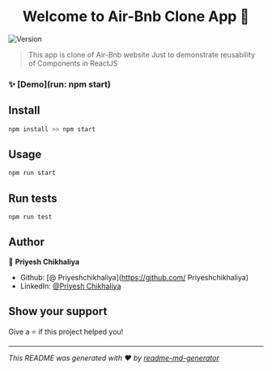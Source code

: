 <h1 align="center">Welcome to Air-Bnb Clone App  👋</h1>
<p>
  <img alt="Version" src="https://img.shields.io/badge/version-1.1.0-blue.svg?cacheSeconds=2592000" />
</p>

> This app is clone of Air-Bnb website Just to demonstrate reusability of Components in ReactJS

### ✨ [Demo](run: npm start)

## Install

```sh
npm install >> npm start 
```

## Usage

```sh
npm run start
```

## Run tests

```sh
npm run test
```

## Author

👤 **Priyesh Chikhaliya**

* Github: [@ Priyeshchikhaliya](https://github.com/ Priyeshchikhaliya)
* LinkedIn: [@Priyesh Chikhaliya ](https://www.linkedin.com/in/priyesh-chikhaliya-a11753151)

## Show your support

Give a ⭐️ if this project helped you!

***
_This README was generated with ❤️ by [readme-md-generator](https://github.com/kefranabg/readme-md-generator)_